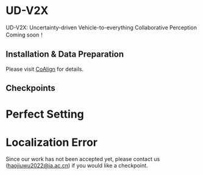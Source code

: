 # UD-V2X
UD-V2X: Uncertainty-driven Vehicle-to-everything Collaborative Perception  
Coming soon！
## Installation & Data Preparation
Please visit [CoAlign](https://github.com/yifanlu0227/CoAlign) for details.
## Checkpoints
# Perfect Setting
# Localization Error

Since our work has not been accepted yet, please contact us (haojiuwu2022@ia.ac.cn) if you would like a checkpoint. 
